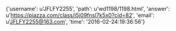 {'username': u'JFLFY2255', 'path': u'wd1198/1198.html', 'answer': u'https://piazza.com/class/i5j09fnsl7k5x0?cid=82', 'email': u'JFLFY2255@163.com', 'time': '2016-02-24:19:36:56'}